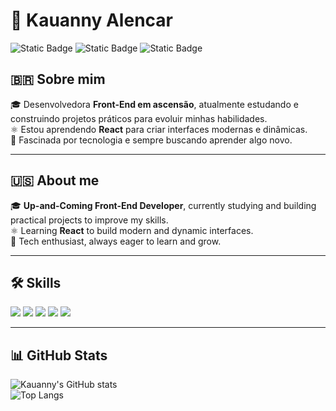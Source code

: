 # 🌟 Kauanny Alencar
<div style=display_flex gap_5>
<img alt="Static Badge" src="https://img.shields.io/badge/LinkedIn-conect-blue">
  <a href="https://www.linkedin.com/in/kauannyalencar"></a></img>
<img alt="Static Badge" src="https://img.shields.io/badge/Instagram-follow-%23a8323e">
  <a href="https://www.instagram.com/kauanny_alencar"></a>
</img>
<img alt="Static Badge" src="https://img.shields.io/badge/GitHub-profile-%23202020">
 <a href="https://github.com/Kauannyalencar"></a>
</img>
</div>


## 🇧🇷 Sobre mim
🎓 Desenvolvedora **Front-End em ascensão**, atualmente estudando e construindo projetos práticos para evoluir minhas habilidades.  
⚛️ Estou aprendendo **React** para criar interfaces modernas e dinâmicas.  
🚀 Fascinada por tecnologia e sempre buscando aprender algo novo.  

---

## 🇺🇸 About me
🎓 **Up-and-Coming Front-End Developer**, currently studying and building practical projects to improve my skills.  
⚛️ Learning **React** to build modern and dynamic interfaces.  
🚀 Tech enthusiast, always eager to learn and grow.
 

---

## 🛠️ Skills
<div>
  <img src="https://img.shields.io/badge/HTML5-E34F26?style=for-the-badge&logo=html5&logoColor=white" />
  <img src="https://img.shields.io/badge/CSS3-1572B6?style=for-the-badge&logo=css3&logoColor=white" />
  <img src="https://img.shields.io/badge/JavaScript-F7DF1E?style=for-the-badge&logo=javascript&logoColor=black" />
  <img src="https://img.shields.io/badge/Sass-CC6699?style=for-the-badge&logo=sass&logoColor=white" />
  <img src="https://img.shields.io/badge/React-20232A?style=for-the-badge&logo=react&logoColor=61DAFB" />
</div>

---

## 📊 GitHub Stats
![Kauanny's GitHub stats](https://github-readme-stats.vercel.app/api?username=KauannyAlencar&show_icons=true&theme=radical)  
![Top Langs](https://github-readme-stats.vercel.app/api/top-langs/?username=KauannyAlencar&layout=compact&theme=radical)
